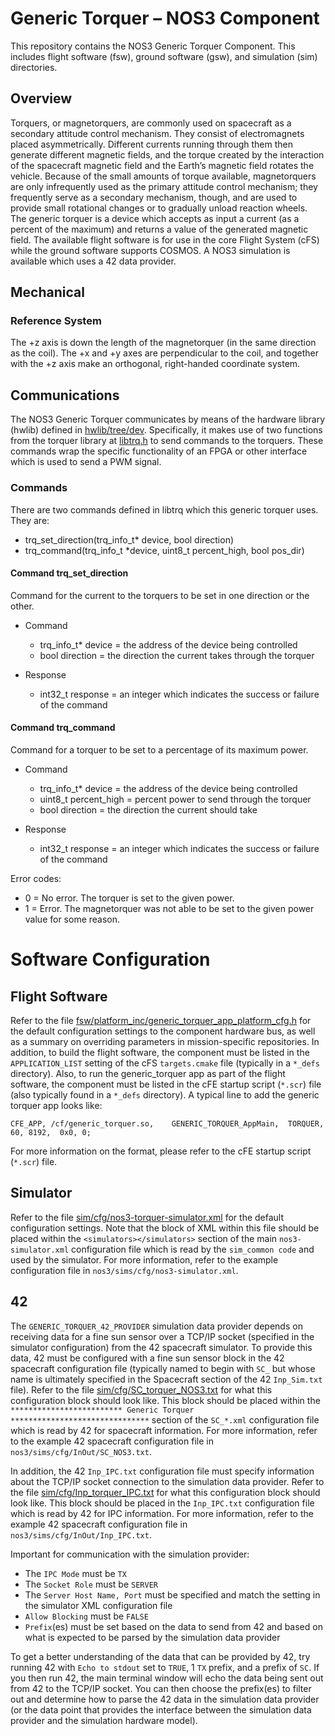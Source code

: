# Generic Torquer – NOS3 Component
This repository contains the NOS3 Generic Torquer Component. This includes flight software (fsw), ground software (gsw), and simulation (sim) directories.

## Overview
Torquers, or magnetorquers, are commonly used on spacecraft as a secondary attitude control mechanism. They consist of electromagnets placed asymmetrically. Different currents running through them then generate different magnetic fields, and the torque created by the interaction of the spacecraft magnetic field and the Earth’s magnetic field rotates the vehicle. Because of the small amounts of torque available, magnetorquers are only infrequently used as the primary attitude control mechanism; they frequently serve as a secondary mechanism, though, and are used to provide small rotational changes or to gradually unload reaction wheels. 
The generic torquer is a device which accepts as input a current (as a percent of the maximum) and returns a value of the generated magnetic field. 
The available flight software is for use in the core Flight System (cFS) while the ground software supports COSMOS.
A NOS3 simulation is available which uses a 42 data provider.

## Mechanical
### Reference System
The +z axis is down the length of the magnetorquer (in the same direction as the coil). The +x and +y axes are perpendicular to the coil, and together with the +z axis make an orthogonal, right-handed coordinate system.

## Communications
The NOS3 Generic Torquer communicates by means of the hardware library (hwlib) defined in [hwlib/tree/dev](https://github.com/nasa-itc/hwlib/tree/dev). Specifically, it makes use of two functions from the torquer library at [libtrq.h](https://github.com/nasa-itc/hwlib/blob/dev/fsw/public_inc/libtrq.h) to send commands to the torquers. These commands wrap the specific functionality of an FPGA or other interface which is used to send a PWM signal.


### Commands
There are two commands defined in libtrq which this generic torquer uses. They are:
- trq_set_direction(trq_info_t* device, bool direction)
- trq_command(trq_info_t *device, uint8_t percent_high, bool pos_dir)


#### Command trq_set_direction
Command for the current to the torquers to be set in one direction or the other.
- Command
    - trq_info_t* device = the address of the device being controlled
    - bool direction = the direction the current takes through the torquer

- Response
    - int32_t response = an integer which indicates the success or failure of the command

#### Command trq_command
Command for a torquer to be set to a percentage of its maximum power.  
- Command
    - trq_info_t* device = the address of the device being controlled
    - uint8_t percent_high = percent power to send through the torquer
    - bool direction = the direction the current should take

- Response
    - int32_t response = an integer which indicates the success or failure of the command

Error codes:
- 0 = No error.  The torquer is set to the given power.
- 1 = Error.  The magnetorquer was not able to be set to the given power value for some reason.


# Software Configuration

## Flight Software
Refer to the file [fsw/platform_inc/generic_torquer_app_platform_cfg.h](fsw/platform_inc/generic_torquer_app_platform_cfg.h) for the default configuration settings to the component hardware bus, as well as a summary on overriding parameters in mission-specific repositories.  In addition, to build the flight software, the component must be listed in the ```APPLICATION_LIST``` setting of the cFS ```targets.cmake``` file (typically in a ```*_defs``` directory).  Also, to run the generic_torquer app as part of the flight software, the component must be listed in the cFE startup script (```*.scr```) file (also typically found in a ```*_defs``` directory).  A typical line to add the generic torquer app looks like:

```
CFE_APP, /cf/generic_torquer.so,	GENERIC_TORQUER_AppMain,  TORQUER,          60, 8192,  0x0, 0;
```

For more information on the format, please refer to the cFE startup script (```*.scr```) file.


## Simulator
Refer to the file [sim/cfg/nos3-torquer-simulator.xml](sim/cfg/nos3-torquer-simulator.xml) for the default configuration settings.  Note that the block of XML within this file should be placed within the `<simulators></simulators>` section of the main ```nos3-simulator.xml``` configuration file which is read by the ```sim_common code``` and used by the simulator.  For more information, refer to the example configuration file in ```nos3/sims/cfg/nos3-simulator.xml```.

## 42
The ```GENERIC_TORQUER_42_PROVIDER``` simulation data provider depends on receiving data for a fine sun sensor over a TCP/IP socket (specified in the simulator configuration) from the 42 spacecraft simulator.  To provide this data, 42 must be configured with a fine sun sensor block in the 42 spacecraft configuration file (typically named to begin with ```SC_``` but whose name is ultimately specified in the Spacecraft section of the 42 ```Inp_Sim.txt``` file).  Refer to the file [sim/cfg/SC_torquer_NOS3.txt](sim/cfg/SC_torquer_NOS3.txt) for what this configuration block should look like.  This block should be placed within the `************************* Generic Torquer *******************************` section of the ```SC_*.xml``` configuration file which is read by 42 for spacecraft information.  For more information, refer to the example 42 spacecraft configuration file in ```nos3/sims/cfg/InOut/SC_NOS3.txt```.

In addition, the 42 ```Inp_IPC.txt``` configuration file must specify information about the TCP/IP socket connection to the simulation data provider.  Refer to the file [sim/cfg/Inp_torquer_IPC.txt](sim/cfg/Inp_torquer_IPC.txt) for what this configuration block should look like.  This block should be placed in the ```Inp_IPC.txt``` configuration file which is read by 42 for IPC information.  For more information, refer to the example 42 spacecraft configuration file in ```nos3/sims/cfg/InOut/Inp_IPC.txt```.

Important for communication with the simulation provider:
- The ```IPC Mode``` must be ```TX```
- The ```Socket Role``` must be ```SERVER```
- The ```Server Host Name, Port``` must be specified and match the setting in the simulator XML configuration file
- ```Allow Blocking``` must be ```FALSE```
- ```Prefix```(es) must be set based on the data to send from 42 and based on what is expected to be parsed by the simulation data provider

To get a better understanding of the data that can be provided by 42, try running 42 with ```Echo to stdout``` set to ```TRUE```, 1 ```TX``` prefix, and a prefix of ```SC```.  If you then run 42, the main terminal window will echo the data being sent out from 42 to the TCP/IP socket.  You can then choose the prefix(es) to filter out and determine how to parse the 42 data in the simulation data provider (or the data point that provides the interface between the simulation data provider and the simulation hardware model).
